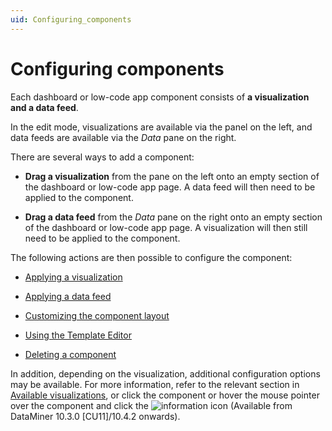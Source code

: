 ```yaml
---
uid: Configuring_components
---
```


# Configuring components

Each dashboard or low-code app component consists of **a visualization and a data feed**.

In the edit mode, visualizations are available via the panel on the left, and data feeds are available via the *Data* pane on the right.

There are several ways to add a component:

- **Drag a visualization** from the pane on the left onto an empty section of the dashboard or low-code app page. A data feed will then need to be applied to the component.

- **Drag a data feed** from the *Data* pane on the right onto an empty section of the dashboard or low-code app page. A visualization will then still need to be applied to the component.

The following actions are then possible to configure the component:

- [Applying a visualization](xref:Apply_Visualization)

- [Applying a data feed](xref:Apply_Data_Feed)

- [Customizing the component layout](xref:Customize_Component_Layout)

- [Using the Template Editor](xref:Template_Editor)

- [Deleting a component](xref:Delete_Component)

In addition, depending on the visualization, additional configuration options may be available. For more information, refer to the relevant section in [Available visualizations](xref:Available_visualizations), or click the component or hover the mouse pointer over the component and click the ![information](~/user-guide/images/Information_Icon.png) icon (Available from DataMiner 10.3.0 [CU11]/10.4.2 onwards<!--RN 38224-->).

